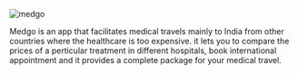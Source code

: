 ![medgo](https://user-images.githubusercontent.com/89213108/139566221-15e2fdfb-5c46-465d-8cf0-1cafc42c53a8.png)

Medgo is an app that facilitates medical travels mainly to India from other countries where the healthcare is too expensive.
it lets you to compare the prices of a perticular treatment in different hospitals, book international appointment and it provides a complete package for your medical travel.

